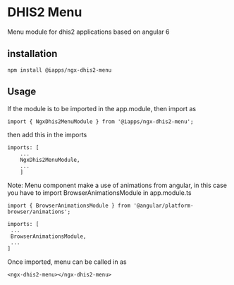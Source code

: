 # DHIS2 Menu

Menu module for dhis2 applications based on angular 6

## installation

`npm install @iapps/ngx-dhis2-menu`

## Usage

If the module is to be imported in the app.module, then import as

`import { NgxDhis2MenuModule } from '@iapps/ngx-dhis2-menu';`

then add this in the imports

```
imports: [
    ...
    NgxDhis2MenuModule,
    ...
    ]
```

Note: Menu component make a use of animations from angular, in this case you have to import BrowserAnimationsModule in app.module.ts

`import { BrowserAnimationsModule } from '@angular/platform-browser/animations';`

```
imports: [
 ...
 BrowserAnimationsModule,
 ...
]
```

Once imported, menu can be called in as

```
<ngx-dhis2-menu></ngx-dhis2-menu>
```
